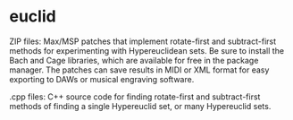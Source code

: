 # euclid
ZIP files: Max/MSP patches that implement rotate-first and subtract-first methods for experimenting with Hypereuclidean sets. Be sure to install the Bach and Cage libraries, which are available for free in the package manager. The patches can save results in MIDI or XML format for easy exporting to DAWs or musical engraving software.

.cpp files: C++ source code for finding rotate-first and subtract-first methods of finding a single Hypereuclid set, or many Hypereuclid sets.
